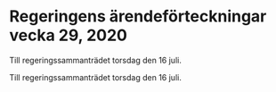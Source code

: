 # Regeringens ärendeförteckningar vecka 29, 2020

Till regeringssammanträdet torsdag den 16 juli.

Till regeringssammanträdet torsdag den 16 juli.
